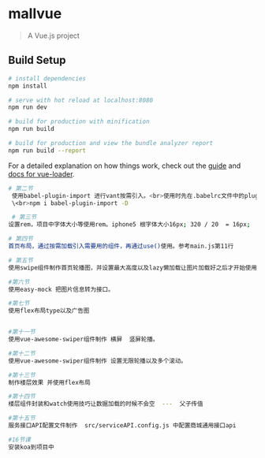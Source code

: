 # mallvue

> A Vue.js project

## Build Setup

``` bash
# install dependencies
npm install

# serve with hot reload at localhost:8080
npm run dev

# build for production with minification
npm run build

# build for production and view the bundle analyzer report
npm run build --report
```

For a detailed explanation on how things work, check out the [guide](http://vuejs-templates.github.io/webpack/) and [docs for vue-loader](http://vuejs.github.io/vue-loader).


```bash
# 第二节
 使用babel-plugin-import 进行vant按需引入。<br>使用时先在.babelrc文件中的plugin中进行设置,再去main.js中引入button。<br>再使用Vue.use(Button);这样子就可以在项目中使用button。按需引入。
 \<br>npm i babel-plugin-import -D

 # 第三节
设置rem，项目中字体大小等使用rem。iphone5 根字体大小16px; 320 / 20  = 16px;

# 第四节
首页布局，通过按需加载引入需要用的组件，再通过use()使用。参考main.js第11行

# 第五节
使用swipe组件制作首页轮播图，并设置最大高度以及lazy懒加载让图片加载好之后才开始使用效果。

#第六节
使用easy-mock 把图片信息转为接口。

#第七节
使用flex布局type以及广告图


#第十一节
使用vue-awesome-swiper组件制作 横屏  竖屏轮播。

#第十二节
使用vue-awesome-swiper组件制作 设置无限轮播以及多个滚动。

#第十三节
制作楼层效果 并使用flex布局

#第十四节
楼层组件封装和watch使用技巧让数据加载的时候不会空  ---  父子传值

#第十五节
服务接口API配置文件制作  src/serviceAPI.config.js 中配置商城通用接口api

#16节课
安装koa到项目中

```
